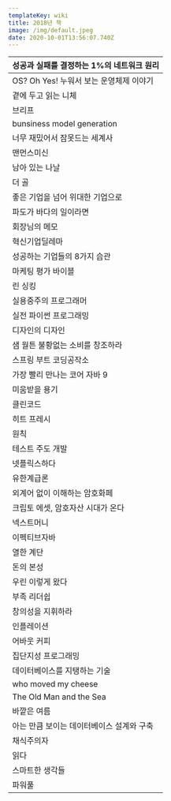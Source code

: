 ```yaml
---
templateKey: wiki
title: 2018년 책
image: /img/default.jpeg
date: 2020-10-01T13:56:07.740Z
---
```



| 성공과 실패를 결정하는 1%의 네트워크 원리    |
| --------------------------- |
| OS? Oh Yes! 누워서 보는 운영체제 이야기 |
| 곁에 두고 읽는 니체                 |
| 브리프                         |
| bunsiness model generation  |
| 너무 재밌어서 잠못드는 세계사            |
| 맨먼스미신                       |
| 남아 있는 나날                    |
| 더 골                         |
| 좋은 기업을 넘어 위대한 기업으로          |
| 파도가 바다의 일이라면                |
| 회장님의 메모                     |
| 혁신기업딜레마                     |
| 성공하는 기업들의 8가지 습관            |
| 마케팅 평가 바이블                  |
| 린 싱킹                        |
| 실용중주의 프로그래머                 |
| 실전 파이썬 프로그래밍                |
| 디자인의 디자인                    |
| 샘 월튼 불황없는 소비를 창조하라          |
| 스프링 부트 코딩공작소                |
| 가장 빨리 만나는 코어 자바 9           |
| 미움받을 용기                     |
| 클린코드                        |
| 히트 프레시                      |
| 원칙                          |
| 테스트 주도 개발                   |
| 넷플릭스하다                      |
| 유한계급론                       |
| 외계어 없이 이해하는 암호화페            |
| 크립토 에셋, 암호자산 시대가 온다         |
| 넥스트머니                       |
| 이펙티브자바                      |
| 열한 계단                       |
| 돈의 본성                       |
| 우린 이렇게 왔다                   |
| 부족 리더쉽                      |
| 창의성을 지휘하라                   |
| 인플레이션                       |
| 어바웃 커피                      |
| 집단지성 프로그래밍                  |
| 데이터베이스를 지탱하는 기술             |
| who moved my cheese         |
| The Old Man and the Sea     |
| 바깥은 여름                      |
| 아는 만큼 보이는 데이터베이스 설계와 구축     |
| 채식주의자                       |
| 읽다                          |
| 스마트한 생각들                    |
| 파워풀                         |